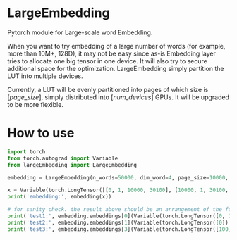 # LargeEmbedding
Pytorch module for Large-scale word Embedding.

When you want to try embedding of a large number of words (for example, more than 10M+, 128D), it may not be easy since as-is Embedding layer tries to allocate one big tensor in one device. It will also try to secure additional space for the optimization. LargeEmbedding simply partition the LUT into multiple devices. 

Currently, a LUT will be evenly partitioned into pages of which size is [*page_size*], simply distributed into [*num_devices*] GPUs. It will be upgraded to be more flexible.

# How to use
```python
import torch
from torch.autograd import Variable
from largeEmbedding import LargeEmbedding

embedding = LargeEmbedding(n_words=50000, dim_word=4, page_size=10000, num_devices=2, use_cuda=True)

x = Variable(torch.LongTensor([[0, 1, 10000, 30100], [10000, 1, 30100, 0]]).cuda())
print('embedding:', embedding(x))

# for sanity check. the result above should be an arrangement of the following three tensors
print('test1:', embedding.embeddings[0](Variable(torch.LongTensor([0, 1]).cuda(0))))
print('test2:', embedding.embeddings[1](Variable(torch.LongTensor([0]).cuda(1))))
print('test3:', embedding.embeddings[3](Variable(torch.LongTensor([100]).cuda(1))))
```
